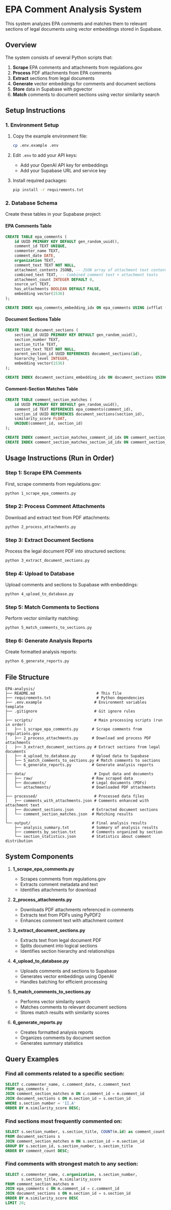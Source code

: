 # EPA Comment Analysis System

This system analyzes EPA comments and matches them to relevant sections of legal documents using vector embeddings stored in Supabase.

## Overview

The system consists of several Python scripts that:

1. **Scrape** EPA comments and attachments from regulations.gov
2. **Process** PDF attachments from EPA comments
3. **Extract** sections from legal documents
4. **Generate** vector embeddings for comments and document sections
5. **Store** data in Supabase with pgvector
6. **Match** comments to document sections using vector similarity search

## Setup Instructions

### 1. Environment Setup

1. Copy the example environment file:
   ```bash
   cp .env.example .env
   ```

2. Edit `.env` to add your API keys:
   - Add your OpenAI API key for embeddings
   - Add your Supabase URL and service key

3. Install required packages:
   ```bash
   pip install -r requirements.txt
   ```

### 2. Database Schema

Create these tables in your Supabase project:

#### EPA Comments Table
```sql
CREATE TABLE epa_comments (
    id UUID PRIMARY KEY DEFAULT gen_random_uuid(),
    comment_id TEXT UNIQUE,
    commenter_name TEXT,
    comment_date DATE,
    organization TEXT,
    comment_text TEXT NOT NULL,
    attachment_contents JSONB, -- JSON array of attachment text contents
    combined_text TEXT, -- Combined comment text + attachment texts
    attachment_count INTEGER DEFAULT 0,
    source_url TEXT,
    has_attachments BOOLEAN DEFAULT FALSE,
    embedding vector(1536)
);

CREATE INDEX epa_comments_embedding_idx ON epa_comments USING ivfflat (embedding vector_cosine_ops) WITH (lists = 100);
```

#### Document Sections Table
```sql
CREATE TABLE document_sections (
    section_id UUID PRIMARY KEY DEFAULT gen_random_uuid(),
    section_number TEXT,
    section_title TEXT,
    section_text TEXT NOT NULL,
    parent_section_id UUID REFERENCES document_sections(id),
    hierarchy_level INTEGER,
    embedding vector(1536)
);

CREATE INDEX document_sections_embedding_idx ON document_sections USING ivfflat (embedding vector_cosine_ops) WITH (lists = 100);
```

#### Comment-Section Matches Table
```sql
CREATE TABLE comment_section_matches (
    id UUID PRIMARY KEY DEFAULT gen_random_uuid(),
    comment_id TEXT REFERENCES epa_comments(comment_id),
    section_id UUID REFERENCES document_sections(section_id),
    similarity_score FLOAT,
    UNIQUE(comment_id, section_id)
);

CREATE INDEX comment_section_matches_comment_id_idx ON comment_section_matches(comment_id);
CREATE INDEX comment_section_matches_section_id_idx ON comment_section_matches(section_id);
```

## Usage Instructions (Run in Order)

### Step 1: Scrape EPA Comments
First, scrape comments from regulations.gov:
```bash
python 1_scrape_epa_comments.py
```

### Step 2: Process Comment Attachments
Download and extract text from PDF attachments:
```bash
python 2_process_attachments.py
```

### Step 3: Extract Document Sections
Process the legal document PDF into structured sections:
```bash
python 3_extract_document_sections.py
```

### Step 4: Upload to Database
Upload comments and sections to Supabase with embeddings:
```bash
python 4_upload_to_database.py
```

### Step 5: Match Comments to Sections
Perform vector similarity matching:
```bash
python 5_match_comments_to_sections.py
```

### Step 6: Generate Analysis Reports
Create formatted analysis reports:
```bash
python 6_generate_reports.py
```

## File Structure

```
EPA-analysis/
├── README.md                           # This file
├── requirements.txt                    # Python dependencies
├── .env.example                       # Environment variables template
├── .gitignore                         # Git ignore rules
│
├── scripts/                           # Main processing scripts (run in order)
│   ├── 1_scrape_epa_comments.py      # Scrape comments from regulations.gov
│   ├── 2_process_attachments.py      # Download and process PDF attachments
│   ├── 3_extract_document_sections.py # Extract sections from legal documents
│   ├── 4_upload_to_database.py       # Upload data to Supabase
│   ├── 5_match_comments_to_sections.py # Match comments to sections
│   └── 6_generate_reports.py         # Generate analysis reports
│
├── data/                              # Input data and documents
│   ├── raw/                          # Raw scraped data
│   ├── documents/                    # Legal documents (PDFs)
│   └── attachments/                  # Downloaded PDF attachments
│
├── processed/                         # Processed data files
│   ├── comments_with_attachments.json # Comments enhanced with attachment text
│   ├── document_sections.json        # Extracted document sections
│   └── comment_section_matches.json  # Matching results
│
└── output/                           # Final analysis results
    ├── analysis_summary.txt          # Summary of analysis results
    ├── comments_by_section.txt       # Comments organized by section
    └── section_statistics.json       # Statistics about comment distribution
```

## System Components

1. **1_scrape_epa_comments.py**
   - Scrapes comments from regulations.gov
   - Extracts comment metadata and text
   - Identifies attachments for download

2. **2_process_attachments.py**
   - Downloads PDF attachments referenced in comments
   - Extracts text from PDFs using PyPDF2
   - Enhances comment text with attachment content

3. **3_extract_document_sections.py**
   - Extracts text from legal document PDF
   - Splits document into logical sections
   - Identifies section hierarchy and relationships

4. **4_upload_to_database.py**
   - Uploads comments and sections to Supabase
   - Generates vector embeddings using OpenAI
   - Handles batching for efficient processing

5. **5_match_comments_to_sections.py**
   - Performs vector similarity search
   - Matches comments to relevant document sections
   - Stores match results with similarity scores

6. **6_generate_reports.py**
   - Creates formatted analysis reports
   - Organizes comments by document section
   - Generates summary statistics

## Query Examples

### Find all comments related to a specific section:
```sql
SELECT c.commenter_name, c.comment_date, c.comment_text
FROM epa_comments c
JOIN comment_section_matches m ON c.comment_id = m.comment_id
JOIN document_sections s ON m.section_id = s.section_id
WHERE s.section_number = 'II.A'
ORDER BY m.similarity_score DESC;
```

### Find sections most frequently commented on:
```sql
SELECT s.section_number, s.section_title, COUNT(m.id) as comment_count
FROM document_sections s
JOIN comment_section_matches m ON s.section_id = m.section_id
GROUP BY s.section_id, s.section_number, s.section_title
ORDER BY comment_count DESC;
```

### Find comments with strongest match to any section:
```sql
SELECT c.commenter_name, c.organization, s.section_number,
       s.section_title, m.similarity_score
FROM comment_section_matches m
JOIN epa_comments c ON m.comment_id = c.comment_id
JOIN document_sections s ON m.section_id = s.section_id
ORDER BY m.similarity_score DESC
LIMIT 20;
```